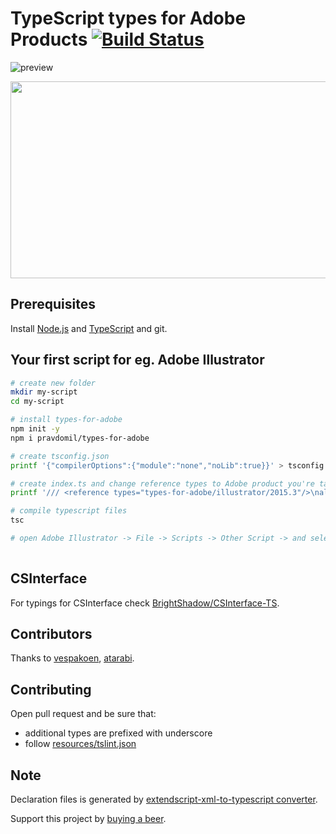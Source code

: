 # TypeScript types for Adobe Products [![Build Status](https://travis-ci.org/pravdomil/types-for-adobe.svg?branch=master)](https://travis-ci.org/pravdomil/types-for-adobe)

![preview](resources/gif.gif)

[<img src="https://i.imgur.com/VMx9MeE.jpg" width="560" height="315" />](http://youtu.be/h-c7A8pQzx8)

## Prerequisites
Install [Node.js](https://nodejs.org/en/download/) and [TypeScript](https://www.typescriptlang.org/#download-links) and git.

## Your first script for eg. Adobe Illustrator
```bash
# create new folder
mkdir my-script
cd my-script

# install types-for-adobe
npm init -y
npm i pravdomil/types-for-adobe

# create tsconfig.json
printf '{"compilerOptions":{"module":"none","noLib":true}}' > tsconfig.json

# create index.ts and change reference types to Adobe product you're targeting
printf '/// <reference types="types-for-adobe/illustrator/2015.3"/>\nalert(String(app));\n' > index.ts

# compile typescript files
tsc

# open Adobe Illustrator -> File -> Scripts -> Other Script -> and select index.js
 
```

## CSInterface
For typings for CSInterface check [BrightShadow/CSInterface-TS](https://github.com/BrightShadow/CSInterface-TS).

## Contributors
Thanks to [vespakoen](https://github.com/vespakoen), [atarabi](https://github.com/atarabi).

## Contributing
Open pull request and be sure that:
- additional types are prefixed with underscore
- follow [resources/tslint.json](resources/tslint.json)

## Note
Declaration files is generated by [extendscript-xml-to-typescript converter](https://github.com/pravdomil/extendscript-xml-to-typescript).

Support this project by [buying a beer](https://www.paypal.com/cgi-bin/webscr?cmd=_s-xclick&hosted_button_id=BCL2X3AFQBAP2&item_name=types-for-adobe%20Beer).
